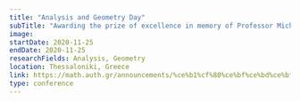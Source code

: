 ```yaml
---
title: "Analysis and Geometry Day"
subTitle: "Awarding the prize of excellence in memory of Professor Michalis Marias"
image:
startDate: 2020-11-25
endDate: 2020-11-25
researchFields: Analysis, Geometry
location: Thessaloniki, Greece
link: https://math.auth.gr/announcements/%ce%b1%cf%80%ce%bf%ce%bd%ce%bf%ce%bc%ce%b7-%cf%84%ce%bf%cf%85-%ce%b2%cf%81%ce%b1%ce%b2%ce%b5%ce%b9%ce%bf%cf%85-%ce%b1%cf%81%ce%b9%cf%83%cf%84%ce%b5%ce%b9%ce%b1%cf%83-%ce%bc%ce%b9%cf%87-%ce%b3-%ce%bc/
type: conference
---
```

